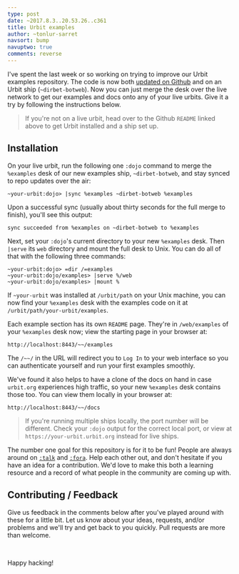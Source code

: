 ```yaml
---
type: post
date: ~2017.8.3..20.53.26..c361
title: Urbit examples
author: ~tonlur-sarret
navsort: bump
navuptwo: true
comments: reverse
---
```


I've spent the last week or so working on trying to improve our Urbit examples repository. The code is now both [updated on Github](https://github.com/urbit/examples) and on an Urbit ship (`~dirbet-botweb`). Now you can just merge the desk over the live network to get our examples and docs onto any of your live urbits. Give it a try by following the instructions below.
 
> If you're not on a live urbit, head over to the Github `README` linked above to get Urbit installed and a ship set up.
 
## Installation
 
On your live urbit, run the following one `:dojo` command to merge the `%examples` desk of our new examples ship, `~dirbet-botweb`, and stay synced to repo updates over the air:
 
    ~your-urbit:dojo> |sync %examples ~dirbet-botweb %examples
   
Upon a successful sync (usually about thirty seconds for the full merge to finish), you'll see this output:

    sync succeeded from %examples on ~dirbet-botweb to %examples

Next, set your `:dojo`'s current directory to your new `%examples` desk. Then `|serve` its `web` directory and mount the full desk to Unix. You can do all of that with the following three commands:
 
    ~your-urbit:dojo> =dir /=examples
    ~your-urbit:dojo/examples> |serve %/web
    ~your-urbit:dojo/examples> |mount %
 
If `~your-urbit` was installed at `/urbit/path` on your Unix machine, you can now find your
`%examples` desk with the examples code on it at `/urbit/path/your-urbit/examples`.
 
Each example section has its own `README` page. They're in `/web/examples` of your `%examples` desk now; view the starting page in your browser at:
 
    http://localhost:8443/~~/examples
 
The `/~~/` in the URL will redirect you to `Log In` to your web interface so you can authenticate yourself and run your first examples smoothly.
 
We've found it also helps to have a clone of the docs on hand in case `urbit.org` experiences high traffic, so your new `%examples` desk contains those too. You can view them locally in your browser at:
 
    http://localhost:8443/~~/docs
 
> If you're running multiple ships locally, the port number will be different. Check your `:dojo` output for the correct local port, or view at `https://your-urbit.urbit.org` instead for live ships.
 
The number one goal for this repository is for it to be fun!  People are always around on [`:talk`](https://urbit.org/docs/using/setup#-messaging-talk) and [`:fora`](https://urbit.org/~~/fora). Help each other out, and don't hesitate if you have an idea for a contribution. We'd love to make this both a learning resource and a record of what people in the community are coming up with.
 
## Contributing / Feedback
 
Give us feedback in the comments below after you've played around with these for a little bit. Let us know about your ideas, requests, and/or problems and we'll try and get back to you quickly. Pull requests are more than welcome.
 
<br />
 
Happy hacking!